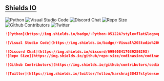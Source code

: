 ## [Shields IO](https://shields.io/)

![Python](https://img.shields.io/badge/-Python-05122A?style=flat&logo=python)
![Visual Studio Code](https://img.shields.io/badge/-Visual%20Studio%20Code-05122A?style=flat&logo=visual-studio-code&logoColor=007ACC)
![Discord Chat](https://img.shields.io/discord/699608417039286293)
![Repo Size](https://img.shields.io/github/repo-size/codinasion/codinasion)
![Github Contributors](https://img.shields.io/github/contributors/codinasion/codinasion-programme?color=green)
![Twitter](https://img.shields.io/twitter/follow/harshraj8843?style=social)

```md
![Python](https://img.shields.io/badge/-Python-05122A?style=flat&logo=python)

![Visual Studio Code](https://img.shields.io/badge/-Visual%20Studio%20Code-05122A?style=flat&logo=visual-studio-code&logoColor=007ACC)

![Discord Chat](https://img.shields.io/discord/699608417039286293)
![Repo Size](https://img.shields.io/github/repo-size/codinasion/codinasion)

![Github Contributors](https://img.shields.io/github/contributors/codinasion/codinasion-programme?color=green)

![Twitter](https://img.shields.io/twitter/follow/harshraj8843?style=social)
```
